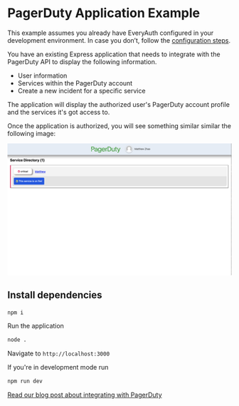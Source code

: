 # PagerDuty Application Example

This example assumes you already have EveryAuth configured in your development environment. In case you don’t, follow the [configuration steps](https://github.com/fusebit/everyauth-express#getting-started).

You have an existing Express application that needs to integrate with the PagerDuty API to display the following information.

- User information
- Services within the PagerDuty account
- Create a new incident for a specific service

The application will display the authorized user's PagerDuty account profile and the services it's got access to.

Once the application is authorized, you will see something similar similar the following image:

![Screenshot demo](pd-demo.png 'Screenshot demo')

## Install dependencies

```bash
npm i
```

Run the application

```bash
node .
```

Navigate to `http://localhost:3000`

If you're in development mode run

```bash
npm run dev
```

[Read our blog post about integrating with PagerDuty](https://fusebit.io/blog/using-pagerduty-with-everyauth?utm_source=github.com&utm_medium=referral&utm_campaign=everyauth-examples&utm_content=using-pagerduty-with-everyauth)
